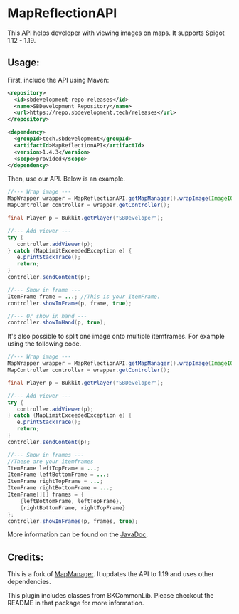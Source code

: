 # MapReflectionAPI

This API helps developer with viewing images on maps. It supports Spigot 1.12 - 1.19.

## Usage:

First, include the API using Maven:

```xml
<repository>
  <id>sbdevelopment-repo-releases</id>
  <name>SBDevelopment Repository</name>
  <url>https://repo.sbdevelopment.tech/releases</url>
</repository>

<dependency>
  <groupId>tech.sbdevelopment</groupId>
  <artifactId>MapReflectionAPI</artifactId>
  <version>1.4.3</version>
  <scope>provided</scope>
</dependency>
```

Then, use our API. Below is an example.

```java
//--- Wrap image ---
MapWrapper wrapper = MapReflectionAPI.getMapManager().wrapImage(ImageIO.read(new File("image.png")));
MapController controller = wrapper.getController();

final Player p = Bukkit.getPlayer("SBDeveloper");

//--- Add viewer ---
try {
   controller.addViewer(p);
} catch (MapLimitExceededException e) {
   e.printStackTrace();
   return;
}
controller.sendContent(p);

//--- Show in frame ---
ItemFrame frame = ...; //This is your ItemFrame.
controller.showInFrame(p, frame, true);

//--- Or show in hand ---
controller.showInHand(p, true);
```

It's also possible to split one image onto multiple itemframes. For example using the following code.

```java
//--- Wrap image ---
MapWrapper wrapper = MapReflectionAPI.getMapManager().wrapImage(ImageIO.read(new File("image.png")));
MapController controller = wrapper.getController();

final Player p = Bukkit.getPlayer("SBDeveloper");

//--- Add viewer ---
try {
   controller.addViewer(p);
} catch (MapLimitExceededException e) {
   e.printStackTrace();
   return;
}
controller.sendContent(p);

//--- Show in frames ---
//These are your itemframes
ItemFrame leftTopFrame = ...;
ItemFrame leftBottomFrame = ...;
ItemFrame rightTopFrame = ...;
ItemFrame rightBottomFrame = ...;
ItemFrame[][] frames = {
    {leftBottomFrame, leftTopFrame},
    {rightBottomFrame, rightTopFrame}
};
controller.showInFrames(p, frames, true);
```

More information can be found on the [JavaDoc](https://sbdevelopment.tech/javadoc/mapreflectionapi/).

## Credits:

This is a fork of [MapManager](https://github.com/InventivetalentDev/MapManager). It updates the API to 1.19 and uses
other dependencies.

This plugin includes classes from BKCommonLib. Please checkout the README in that package for more information.

